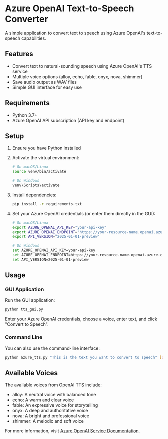 # Azure OpenAI Text-to-Speech Converter

A simple application to convert text to speech using Azure OpenAI's text-to-speech capabilities.

## Features

- Convert text to natural-sounding speech using Azure OpenAI's TTS service
- Multiple voice options (alloy, echo, fable, onyx, nova, shimmer)
- Save audio output as WAV files
- Simple GUI interface for easy use

## Requirements

- Python 3.7+
- Azure OpenAI API subscription (API key and endpoint)

## Setup

1. Ensure you have Python installed
2. Activate the virtual environment:

   ```bash
   # On macOS/Linux
   source venv/bin/activate
   
   # On Windows
   venv\Scripts\activate
   ```

3. Install dependencies:

   ```bash
   pip install -r requirements.txt
   ```

4. Set your Azure OpenAI credentials (or enter them directly in the GUI):

   ```bash
   # On macOS/Linux
   export AZURE_OPENAI_API_KEY="your-api-key"
   export AZURE_OPENAI_ENDPOINT="https://your-resource-name.openai.azure.com/"
   export API_VERSION="2025-01-01-preview"
   
   # On Windows
   set AZURE_OPENAI_API_KEY=your-api-key
   set AZURE_OPENAI_ENDPOINT=https://your-resource-name.openai.azure.com/
   set API_VERSION=2025-01-01-preview
   ```

## Usage

### GUI Application

Run the GUI application:

```bash
python tts_gui.py
```

Enter your Azure OpenAI credentials, choose a voice, enter text, and click "Convert to Speech".

### Command Line

You can also use the command-line interface:

```bash
python azure_tts.py "This is the text you want to convert to speech" [output_file.wav]
```

## Available Voices

The available voices from OpenAI TTS include:
- alloy: A neutral voice with balanced tone
- echo: A warm and clear voice
- fable: An expressive voice for storytelling
- onyx: A deep and authoritative voice
- nova: A bright and professional voice
- shimmer: A melodic and soft voice

For more information, visit [Azure OpenAI Service Documentation](https://azure.microsoft.com/en-us/products/ai-services/openai-service/).